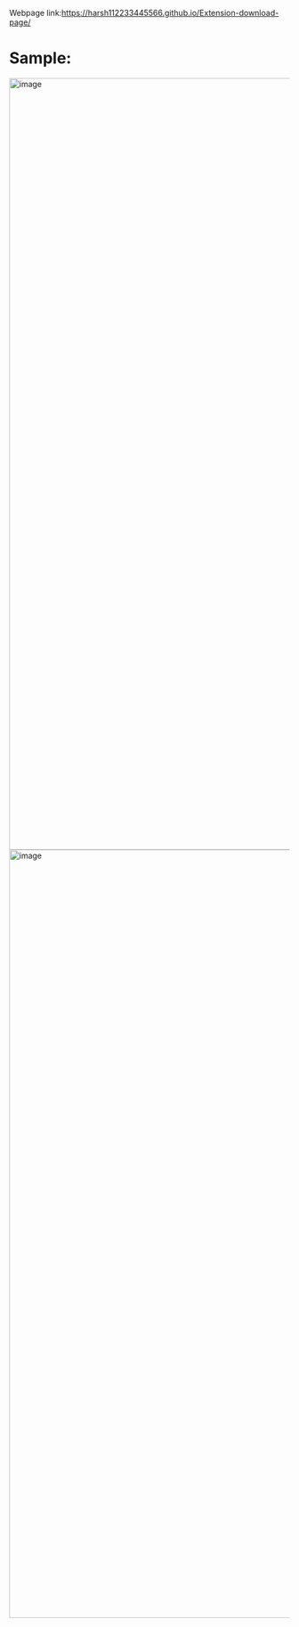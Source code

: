 Webpage link:https://harsh112233445566.github.io/Extension-download-page/

# Sample:

  <img width="1387" alt="image" src="https://github.com/user-attachments/assets/b3673d7f-c095-4811-a283-6f474e058693">

  <img width="1381" alt="image" src="https://github.com/user-attachments/assets/604df7c5-b59c-4f0d-a964-07f48f14f315">


